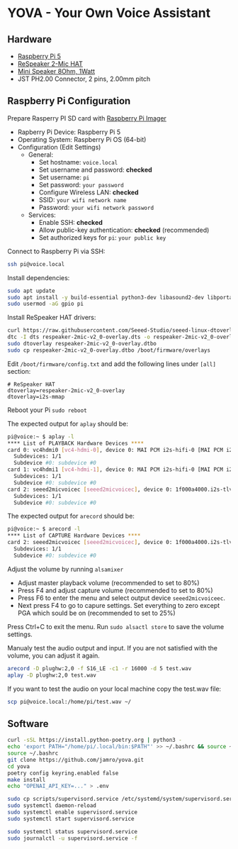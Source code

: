 # YOVA - Your Own Voice Assistant

## Hardware

- [Raspberry Pi 5](https://www.raspberrypi.com/products/raspberry-pi-5/)
- [ReSpeaker 2-Mic HAT](https://www.seeedstudio.com/ReSpeaker-2-Mics-Pi-HAT.html)
- [Mini Speaker 8Ohm, 1Watt](https://www.adafruit.com/product/4227?srsltid=AfmBOorOZtwiBuU8zXa5sDeZ4aSFk7Tloh-Bxvi2tBpuQOI0XpLW2rrd)
- JST PH2.00 Connector, 2 pins, 2.00mm pitch

## Raspberry Pi Configuration

Prepare Rasperry PI SD card with [Raspberry Pi Imager](https://www.raspberrypi.com/software/)
- Rapberry Pi Device: Raspberry Pi 5
- Operating System: Raspberry Pi OS (64-bit)
- Configuration (Edit Settings)
  - General:
    - Set hostname: `voice.local`
    - Set username and password: **checked**
    - Set username: `pi`
    - Set password: `your password`
    - Configure Wireless LAN: **checked**
    - SSID: `your wifi network name`
    - Password: `your wifi network password`
  - Services:
    - Enable SSH: **checked**
    - Allow public-key authentication: **checked** (recommended)
    - Set authorized keys for `pi`: `your public key`


Connect to Raspberry Pi via SSH:
```bash
ssh pi@voice.local
```

Install dependencies:
```bash
sudo apt update
sudo apt install -y build-essential python3-dev libasound2-dev libportaudio2 portaudio19-dev libportaudiocpp0 libjack-jackd2-dev python3-rpi-lgpio
sudo usermod -aG gpio pi
```


Install ReSpeaker HAT drivers:
```bash
curl https://raw.githubusercontent.com/Seeed-Studio/seeed-linux-dtoverlays/refs/heads/master/overlays/rpi/respeaker-2mic-v2_0-overlay.dts -o respeaker-2mic-v2_0-overlay.dts
dtc -I dts respeaker-2mic-v2_0-overlay.dts -o respeaker-2mic-v2_0-overlay.dtbo
sudo dtoverlay respeaker-2mic-v2_0-overlay.dtbo
sudo cp respeaker-2mic-v2_0-overlay.dtbo /boot/firmware/overlays
```

Edit `/boot/firmware/config.txt` and add the following lines under `[all]` section:
```
# ReSpeaker HAT
dtoverlay=respeaker-2mic-v2_0-overlay
dtoverlay=i2s-mmap
```

Reboot your Pi `sudo reboot`

The expected output for `aplay` should be:

```bash
pi@voice:~ $ aplay -l
**** List of PLAYBACK Hardware Devices ****
card 0: vc4hdmi0 [vc4-hdmi-0], device 0: MAI PCM i2s-hifi-0 [MAI PCM i2s-hifi-0]
  Subdevices: 1/1
  Subdevice #0: subdevice #0
card 1: vc4hdmi1 [vc4-hdmi-1], device 0: MAI PCM i2s-hifi-0 [MAI PCM i2s-hifi-0]
  Subdevices: 1/1
  Subdevice #0: subdevice #0
card 2: seeed2micvoicec [seeed2micvoicec], device 0: 1f000a4000.i2s-tlv320aic3x-hifi tlv320aic3x-hifi-0 [1f000a4000.i2s-tlv320aic3x-hifi tlv320aic3x-hifi-0]
  Subdevices: 1/1
  Subdevice #0: subdevice #0
```

The expected output for `arecord` should be:

```bash
pi@voice:~ $ arecord -l
**** List of CAPTURE Hardware Devices ****
card 2: seeed2micvoicec [seeed2micvoicec], device 0: 1f000a4000.i2s-tlv320aic3x-hifi tlv320aic3x-hifi-0 [1f000a4000.i2s-tlv320aic3x-hifi tlv320aic3x-hifi-0]
  Subdevices: 1/1
  Subdevice #0: subdevice #0
```

Adjust the volume by running `alsamixer`
- Adjust master playback volume (recommended to set to 80%)
- Press F4 and adjust capture volume (recommended to set to 80%)
- Press F6 to enter the menu and select output device `seeed2micvoiceec`. 
- Next press F4 to go to capure settings. Set everything to zero except PGA which sould be on (recommended to set to 25%)

Press Ctrl+C to exit the menu. Run `sudo alsactl store` to save the volume settings.

Manualy test the audio output and input. If you are not satisfied with the volume, you can adjust it again.

```bash
arecord -D plughw:2,0 -f S16_LE -c1 -r 16000 -d 5 test.wav
aplay -D plughw:2,0 test.wav
```

If you want to test the audio on your local machine copy the test.wav file:
```bash
scp pi@voice.local:/home/pi/test.wav ~/
```

## Software

```bash
curl -sSL https://install.python-poetry.org | python3 -
echo 'export PATH="/home/pi/.local/bin:$PATH"' >> ~/.bashrc && source ~/.bashrc
source ~/.bashrc
git clone https://github.com/jamro/yova.git
cd yova
poetry config keyring.enabled false
make install
echo "OPENAI_API_KEY=..." > .env

sudo cp scripts/supervisord.service /etc/systemd/system/supervisord.service
sudo systemctl daemon-reload
sudo systemctl enable supervisord.service
sudo systemctl start supervisord.service

sudo systemctl status supervisord.service
sudo journalctl -u supervisord.service -f


```

